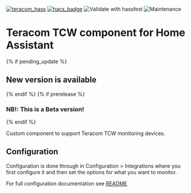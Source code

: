 [![teracom_hass](https://img.shields.io/github/v/release/astrandb/teracom_hass?include_prereleases)](https://github.com/astrandb/teracom_hass) [![hacs_badge](https://img.shields.io/badge/HACS-Custom-orange.svg)](https://github.com/hacs/integration) ![Validate with hassfest](https://github.com/astrandb/teracom_hass/workflows/Validate%20with%20hassfest/badge.svg) ![Maintenance](https://img.shields.io/maintenance/yes/2022.svg)


# Teracom TCW component for Home Assistant

{% if pending_update %}
## New version is available
{% endif %}
{% if prerelease %}
### NB!: This is a Beta version!
{% endif %}

Custom component to support Teracom TCW monitoring devices.

## Configuration

Configuration is done through in Configuration > Integrations where you first configure it and then set the options for what you want to monitor.

For full configuration documentation see [README](https://github.com/astrandb/teracom_hass)
